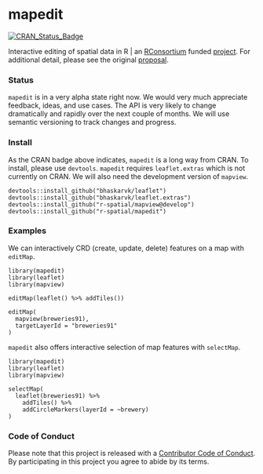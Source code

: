 
<!-- README.md is generated from README.Rmd. Please edit that file -->
mapedit
=======

[![CRAN\_Status\_Badge](http://www.r-pkg.org/badges/version/mapedit)](https://cran.r-project.org/package=mapedit)

Interactive editing of spatial data in R | an [RConsortium](https://www.r-consortium.org/) funded [project](https://www.r-consortium.org/projects/awarded-projects). For additional detail, please see the original [proposal](https://github.com/environmentalinformatics-marburg/mapview_toolchain/blob/master/mapview_interactive_data_manipulation.Rmd).

### Status

`mapedit` is in a very alpha state right now. We would very much appreciate feedback, ideas, and use cases. The API is very likely to change dramatically and rapidly over the next couple of months. We will use semantic versioning to track changes and progress.

### Install

As the CRAN badge above indicates, `mapedit` is a long way from CRAN. To install, please use `devtools`. `mapedit` requires `leaflet.extras` which is not currently on CRAN. We will also need the development version of `mapview`.

    devtools::install_github("bhaskarvk/leaflet")
    devtools::install_github("bhaskarvk/leaflet.extras")
    devtools::install_github("r-spatial/mapview@develop")
    devtools::install_github("r-spatial/mapedit")

### Examples

We can interactively CRD (create, update, delete) features on a map with `editMap`.

    library(mapedit)
    library(leaflet)
    library(mapview)

    editMap(leaflet() %>% addTiles())

    editMap(
      mapview(breweries91),
      targetLayerId = "breweries91"
    )

`mapedit` also offers interactive selection of map features with `selectMap`.

    library(mapedit)
    library(leaflet)
    library(mapview)

    selectMap(
      leaflet(breweries91) %>%
        addTiles() %>%
        addCircleMarkers(layerId = ~brewery)
    )

### Code of Conduct

Please note that this project is released with a [Contributor Code of Conduct](CONDUCT.md). By participating in this project you agree to abide by its terms.
